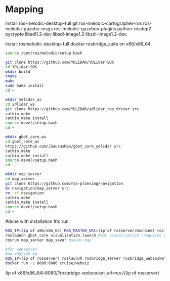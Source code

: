 # Mapping
Install ros-melodic-desktop-full git ros-melodic-cartographer-ros ros-melodic-gazebo-msgs ros-melodic-gazebos-plugins python-rosdep2 pycrypto libsdl1.2-dev libsdl-image1.2 libsdl-image1.2-dev.

Install rosmelodic-desktop-full docker rosbridge_suite on x86/x86_64.

```bash
source /opt/ros/melodic/setup.bash

git clone https://github.com/YDLIDAR/YDLidar-SDK
cd YDLidar-SDK
mkdir build
cmake ..
make
sudo make install
cd ~

mkdir ydlidar_ws
cd ydlidar_ws
git clone https://github.com/YDLIDAR/ydlidar_ros_driver src
catkin_make
catkin_make install
source devel/setup.bash
cd ~

mkdir gbot_core_ws
cd gbot_core_ws
https://github.com/JSaurusRex/gbot_core_ydlidar src
catkin_make
catkin_make install
source devel/setup.bash
cd ~

mkdir map_server
cd map_server
git clone https://github.com/ros-planning/navigation
mv navigation/map_server src
rm -rf navigation
catkin_make
catkin_make install
source devel/setup.bash
cd ~
```

#done with installation
#to run
```bash
ROS_IP=(ip of x86/x86_64) ROS_MASTER_URI=(ip of rosserver/machine) roslaunch gbot_core gbot.launch #starts cartographer
roslaunch gbot_core visualization.launch #for visualization (requires gui)
rosrun map_server map_saver #saves map

#for webserver
#on x86/x86_64
ROS_IP=(ip of rosserver) roslaunch rosbridge_server rosbridge_websocket.launch
docker run -p 8080:8080 cruise/webviz
```
(ip of x86/x86_64):8080/?rosbridge-websocket-url=ws://(ip of rosserver)
